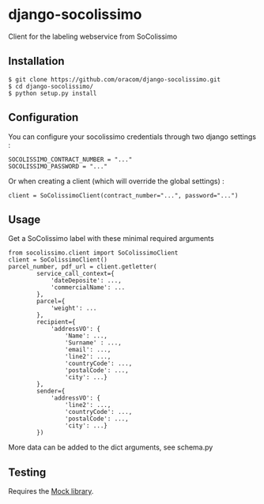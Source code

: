 django-socolissimo
==================

Client for the labeling webservice from SoColissimo

Installation
------------

```
$ git clone https://github.com/oracom/django-socolissimo.git
$ cd django-socolissimo/
$ python setup.py install
```

Configuration
------------

You can configure your socolissimo credentials through two django settings :

    SOCOLISSIMO_CONTRACT_NUMBER = "..."
    SOCOLISSIMO_PASSWORD = "..."

Or when creating a client (which will override the global settings) :

    client = SoColissimoClient(contract_number="...", password="...") 

Usage
---------

Get a SoColissimo label with these minimal required arguments

    from socolissimo.client import SoColissimoClient
    client = SoColissimoClient() 
    parcel_number, pdf_url = client.getletter(
            service_call_context={
                'dateDeposite': ...,
                'commercialName': ...
            },
            parcel={
                'weight': ...
            },
            recipient={
                'addressVO': {
                    'Name': ...,
                    'Surname' : ...,
                    'email': ...,
                    'line2': ...,
                    'countryCode': ...,
                    'postalCode': ...,
                    'city': ...}
            },
            sender={
                'addressVO': {
                    'line2': ...,
                    'countryCode': ...,
                    'postalCode': ...,
                    'city': ...}
            })

More data can be added to the dict arguments, see schema.py

Testing
------------

Requires the [Mock library](https://pypi.python.org/pypi/mock).
